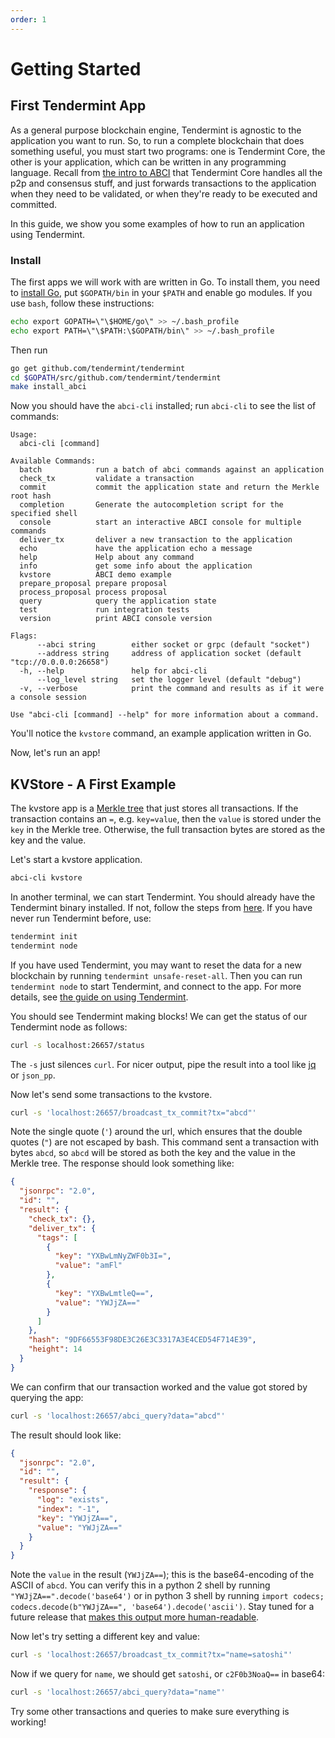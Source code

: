 ```yaml
---
order: 1
---
```


# Getting Started

## First Tendermint App

As a general purpose blockchain engine, Tendermint is agnostic to the
application you want to run. So, to run a complete blockchain that does
something useful, you must start two programs: one is Tendermint Core,
the other is your application, which can be written in any programming
language. Recall from [the intro to
ABCI](../../01-introduction/what-is-tendermint#abci-overview) that Tendermint Core
handles all the p2p and consensus stuff, and just forwards transactions to the
application when they need to be validated, or when they're ready to be
executed and committed.

In this guide, we show you some examples of how to run an application
using Tendermint.

### Install

The first apps we will work with are written in Go. To install them, you
need to [install Go](https://golang.org/doc/install), put
`$GOPATH/bin` in your `$PATH` and enable go modules. If you use `bash`,
follow these instructions:

```bash
echo export GOPATH=\"\$HOME/go\" >> ~/.bash_profile
echo export PATH=\"\$PATH:\$GOPATH/bin\" >> ~/.bash_profile
```

Then run

```bash
go get github.com/tendermint/tendermint
cd $GOPATH/src/github.com/tendermint/tendermint
make install_abci
```

Now you should have the `abci-cli` installed; run `abci-cli` to see the list of commands:

```
Usage:
  abci-cli [command]

Available Commands:
  batch            run a batch of abci commands against an application
  check_tx         validate a transaction
  commit           commit the application state and return the Merkle root hash
  completion       Generate the autocompletion script for the specified shell
  console          start an interactive ABCI console for multiple commands
  deliver_tx       deliver a new transaction to the application
  echo             have the application echo a message
  help             Help about any command
  info             get some info about the application
  kvstore          ABCI demo example
  prepare_proposal prepare proposal
  process_proposal process proposal
  query            query the application state
  test             run integration tests
  version          print ABCI console version

Flags:
      --abci string        either socket or grpc (default "socket")
      --address string     address of application socket (default "tcp://0.0.0.0:26658")
  -h, --help               help for abci-cli
      --log_level string   set the logger level (default "debug")
  -v, --verbose            print the command and results as if it were a console session

Use "abci-cli [command] --help" for more information about a command.
```

You'll notice the `kvstore` command, an example application written in Go.

Now, let's run an app!

## KVStore - A First Example

The kvstore app is a [Merkle
tree](https://en.wikipedia.org/wiki/Merkle_tree) that just stores all
transactions. If the transaction contains an `=`, e.g. `key=value`, then
the `value` is stored under the `key` in the Merkle tree. Otherwise, the
full transaction bytes are stored as the key and the value.

Let's start a kvstore application.

```sh
abci-cli kvstore
```

In another terminal, we can start Tendermint. You should already have the
Tendermint binary installed. If not, follow the steps from
[here](../../01-introduction/install). If you have never run Tendermint
before, use:

```sh
tendermint init
tendermint node
```

If you have used Tendermint, you may want to reset the data for a new
blockchain by running `tendermint unsafe-reset-all`. Then you can run
`tendermint node` to start Tendermint, and connect to the app. For more
details, see [the guide on using Tendermint](../../05-tendermint-core/using-tendermint).

You should see Tendermint making blocks! We can get the status of our
Tendermint node as follows:

```sh
curl -s localhost:26657/status
```

The `-s` just silences `curl`. For nicer output, pipe the result into a
tool like [jq](https://stedolan.github.io/jq/) or `json_pp`.

Now let's send some transactions to the kvstore.

```sh
curl -s 'localhost:26657/broadcast_tx_commit?tx="abcd"'
```

Note the single quote (`'`) around the url, which ensures that the
double quotes (`"`) are not escaped by bash. This command sent a
transaction with bytes `abcd`, so `abcd` will be stored as both the key
and the value in the Merkle tree. The response should look something
like:

```json
{
  "jsonrpc": "2.0",
  "id": "",
  "result": {
    "check_tx": {},
    "deliver_tx": {
      "tags": [
        {
          "key": "YXBwLmNyZWF0b3I=",
          "value": "amFl"
        },
        {
          "key": "YXBwLmtleQ==",
          "value": "YWJjZA=="
        }
      ]
    },
    "hash": "9DF66553F98DE3C26E3C3317A3E4CED54F714E39",
    "height": 14
  }
}
```

We can confirm that our transaction worked and the value got stored by
querying the app:

```sh
curl -s 'localhost:26657/abci_query?data="abcd"'
```

The result should look like:

```json
{
  "jsonrpc": "2.0",
  "id": "",
  "result": {
    "response": {
      "log": "exists",
      "index": "-1",
      "key": "YWJjZA==",
      "value": "YWJjZA=="
    }
  }
}
```

Note the `value` in the result (`YWJjZA==`); this is the base64-encoding
of the ASCII of `abcd`. You can verify this in a python 2 shell by
running `"YWJjZA==".decode('base64')` or in python 3 shell by running
`import codecs; codecs.decode(b"YWJjZA==", 'base64').decode('ascii')`.
Stay tuned for a future release that [makes this output more
human-readable](https://github.com/tendermint/tendermint/issues/1794).

Now let's try setting a different key and value:

```sh
curl -s 'localhost:26657/broadcast_tx_commit?tx="name=satoshi"'
```

Now if we query for `name`, we should get `satoshi`, or `c2F0b3NoaQ==`
in base64:

```sh
curl -s 'localhost:26657/abci_query?data="name"'
```

Try some other transactions and queries to make sure everything is
working!
